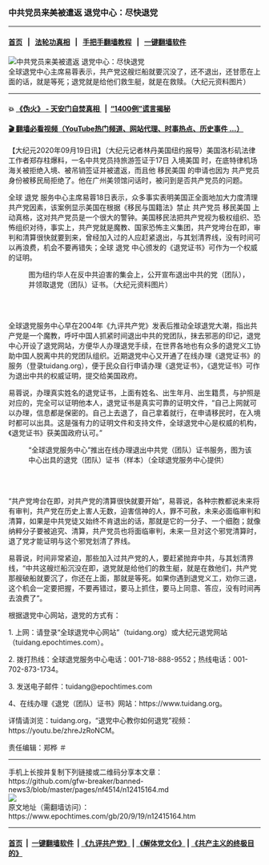 ### 中共党员来美被遣返 退党中心：尽快退党
------------------------

#### [首页](https://github.com/gfw-breaker/banned-news3/blob/master/README.md) &nbsp;&nbsp;|&nbsp;&nbsp; [法轮功真相](https://github.com/begood0513/basic/blob/master/README.md)  &nbsp;&nbsp;|&nbsp;&nbsp; [手把手翻墙教程](https://github.com/gfw-breaker/guides/wiki)  &nbsp;&nbsp;|&nbsp;&nbsp; [一键翻墙软件](https://github.com/gfw-breaker/nogfw/blob/master/README.md)  



<div><img alt="中共党员来美被遣返 退党中心：尽快退党" class="attachment-djy_600_400 size-djy_600_400 wp-post-image" src="https://i.epochtimes.com/assets/uploads/2020/09/a182bbe396a309bdde52c884d8164276-600x400.jpg"/>
<div class="caption">
 全球退党中心主席易蓉表示，共产党这艘烂船就要沉没了，还不退出，还甘愿在上面的话，就是等死；退党就是给他们救生艇，就是在救赎。（大纪元资料图片）
</div></div><hr/>

#### 💥 [《伪火》 - 天安门自焚真相 ](http://158.247.195.190:10000/videos/blog/weihuo.html)&nbsp; |&nbsp; [“1400例”谎言揭秘  ](http://158.247.195.190:10000/videos/blog/jiexi1400.html)

#### [ 🎬  翻墙必看视频（YouTube热门频道、网站代理、时事热点、历史事件 ...）](https://github.com/gfw-breaker/links/blob/master/banned.md)

<div><p>
 【大纪元2020年09月19日讯】（大纪元记者林丹美国纽约报导）美国洛杉矶法律工作者郑存柱爆料，一名中共党员持旅游签证于17日
 <ok href="https://www.epochtimes.com/gb/tag/%E5%85%A5%E5%A2%83%E7%BE%8E%E5%9B%BD.html">
  入境美国
 </ok>
 时，在底特律机场海关被拒绝入境、被吊销签证并被遣返，而且他
 <ok href="https://www.epochtimes.com/gb/tag/%E7%A7%BB%E6%B0%91%E7%BE%8E%E5%9B%BD.html">
  移民美国
 </ok>
 的申请也因为
 <ok href="https://www.epochtimes.com/gb/tag/%E5%85%B1%E4%BA%A7%E5%85%9A%E5%91%98.html">
  共产党员
 </ok>
 身份被移民局拒绝了。他在广州美领馆问话时，被问到是否共产党员的问题。
</p>
<p>
 全球
 <ok href="https://www.epochtimes.com/gb/tag/%E9%80%80%E5%85%9A.html">
  退党
 </ok>
 服务中心主席易蓉18日表示，众多事实表明美国正全面地加大力度清理共产党因素，该案例显示美国在根据《移民与国籍法》禁止
 <ok href="https://www.epochtimes.com/gb/tag/%E5%85%B1%E4%BA%A7%E5%85%9A%E5%91%98.html">
  共产党员
 </ok>
 <ok href="https://www.epochtimes.com/gb/tag/%E7%A7%BB%E6%B0%91%E7%BE%8E%E5%9B%BD.html">
  移民美国
 </ok>
 上动真格，这对共产党员是一个很大的警钟。美国移民法把共产党视为极权组织、恐怖组织对待，事实上，共产党就是魔教、国家恐怖主义集团，共产党垮台在即，审判和清算很快就要到来，曾经加入过的人应赶紧退出，与其划清界线，没有时间可以再浪费，机会不要再错失；全球
 <ok href="https://www.epochtimes.com/gb/tag/%E9%80%80%E5%85%9A.html">
  退党
 </ok>
 中心颁发的《退党证书》可作为一个权威的证明。
</p>
<figure class="wp-caption aligncenter" id="attachment_12415167" style="width: 450px">
 <img alt="" class="size-medium wp-image-12415167" src="https://i.epochtimes.com/assets/uploads/2020/09/514456d3e548c61292c1e207a31641af-450x300.jpg"/>
 <br/><figcaption class="wp-caption-text">
  图为纽约华人在反中共迫害的集会上，公开宣布退出中共的党（团队），并领取退党（团队）证书。（大纪元资料图片）
 </figcaption><br/>
</figure><br/>
<p>
 全球退党服务中心早在2004年《九评共产党》发表后推动全球退党大潮，指出共产党是一个魔教，呼吁中国人抓紧时间退出中共的党团队，抹去邪恶的印记，退党中心开设了退党网站，方便华人办理退党手续，在世界各地也有众多的退党义工协助中国人脱离中共的党团队组织。近期退党中心又开通了在线办理《退党证书》的服务（登录tuidang.org），便于民众自行申请办理《退党证书》，《退党证书》可作为退出中共的权威证明，提交给美国政府。
</p>
<p>
 易蓉说，办理真实姓名的退党证书，上面有姓名、出生年月、出生籍贯，与护照是对应的，完全可以证明他本人，退党证书是真实可靠的证明文件，“自己上网就可以办理，信息都是保密的。自己上去退了，自己拿着就行，在申请移民时，在入境时都可以出具。这是强有力的证明文件和支持文件，全球退党中心是权威的机构，《退党证书》获美国政府认可。”
</p>
<figure class="wp-caption aligncenter" id="attachment_12415166" style="width: 450px">
 <img alt="" class="size-medium wp-image-12415166" src="https://i.epochtimes.com/assets/uploads/2020/09/f343092000910ff4aaaca5905efc5d6d-450x300.jpg"/>
 <br/><figcaption class="wp-caption-text">
  “全球退党服务中心”推出在线办理退出中共党（团队）证书服务，图为该中心出具的退党（团队）证书（样本）（全球退党服务中心提供）
 </figcaption><br/>
</figure><br/>
<p>
 “共产党垮台在即，对共产党的清算很快就要开始”，易蓉说，各种宗教都说未来将有审判，共产党在历史上害人无数，迫害信神的人，罪不可赦，未来必面临审判和清算，如果是中共党徒又始终不肯退出的话，那就是它的一分子、一个细胞；就像纳粹分子要被追究、清算，共产党员也将面临审判，未来一旦对这个邪党清算时，退了党才能证明与这个邪党划清了界线。
</p>
<p>
 易蓉说，时间非常紧迫，那些加入过共产党的人，要赶紧抛弃中共，与其划清界线，“中共这艘烂船沉没在即，退党就是给他们的救生艇，就是在救他们，共产党那艘破船就要沉了，你还在上面，那就是等死。如果你遇到退党义工，劝你三退，这个机会一定要把握，不要再错过，要马上抓住，要马上同意、答应，没有时间再去浪费了”。
</p>
<p>
 根据退党中心网站，退党的方式有：
</p>
<p>
 1. 上网：请登录“全球退党中心网站”（tuidang.org）或大纪元退党网站（tuidang.epochtimes.com）。
</p>
<p>
 2. 拨打热线：全球退党服务中心电话：001-718-888-9552；热线电话：001-702-873-1734。
</p>
<p>
 3. 发送电子邮件：tuidang@epochtimes.com
</p>
<p>
 4、在线办理《退党（团队）证书》网站：https://www.tuidang.org。
</p>
<p>
 详情请浏览：tuidang.org，“退党中心教你如何退党”视频：https://youtu.be/zhreJzRoNCM。
</p>
<p>
 责任编辑：郑桦 ＃
</p>
</div>
<hr/>
手机上长按并复制下列链接或二维码分享本文章：<br/>
https://github.com/gfw-breaker/banned-news3/blob/master/pages/nf4514/n12415164.md <br/>
<a href='https://github.com/gfw-breaker/banned-news3/blob/master/pages/nf4514/n12415164.md'><img src='https://github.com/gfw-breaker/banned-news3/blob/master/pages/nf4514/n12415164.md.png'/></a> <br/>
原文地址（需翻墙访问）：https://www.epochtimes.com/gb/20/9/19/n12415164.htm


------------------------
#### [首页](https://github.com/gfw-breaker/banned-news3/blob/master/README.md) &nbsp;|&nbsp; [一键翻墙软件](https://github.com/gfw-breaker/nogfw/blob/master/README.md) &nbsp;| [《九评共产党》](https://github.com/gfw-breaker/9ping.md/blob/master/README.md#九评之一评共产党是什么) | [《解体党文化》](https://github.com/gfw-breaker/jtdwh.md/blob/master/README.md) | [《共产主义的终极目的》](https://github.com/gfw-breaker/gczydzjmd.md/blob/master/README.md)


<img src='http://gfw-breaker.win/banned-news3/pages/nf4514/n12415164.md' width='0px' height='0px'/>